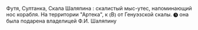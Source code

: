 ---
---

Футя, Султанка, Скала Шаляпина
: скалистый мыс-утес, напоминающий нос корабля. На территории "Артека", к ⦅В⦆ от Генуэзской скалы. ❸ она была подарена владелицей Ф.И. Шаляпину 
